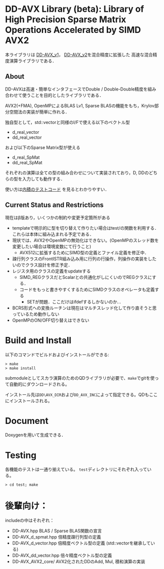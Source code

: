 # DD-AVX Library (beta): Library of High Precision Sparse Matrix Operations Accelerated by SIMD AVX2
本ライブラリは
[DD-AVX\_v1](https://github.com/t-hishinuma/DD-AVX_v3/)，
[DD-AVX\_v2](https://github.com/t-hishinuma/DD-AVX_v2/)を混合精度に拡張した
高速な混合精度演算ライブラリである．

## About
DD-AVXは高速・簡単なインタフェースでDouble / Double-Double精度を組み合わせて使うことを目的としたライブラリである．

AVX2(+FMA), OpenMPによるBLAS Lv1, Sparse BLASの機能をもち，Krylov部分空間法の実装が簡単に作れる．

独自型として，std::vectorと同様のI/Fで使える以下のベクトル型
* d\_real\_vector
* dd\_real\_vector

および以下のSparse Matrix型が使える
* d\_real\_SpMat
* dd\_real\_SpMat

それぞれの演算は全ての型の組み合わせについて実装されており，D, DDのどちらの型を入力しても動作する．

使い方は[内積のテストコード](https://github.com/t-hishinuma/DD-AVX_v3/blob/master/test/vector_blas/dot.cpp)
を見るとわかりやすい．



## Current Status and Restrictions
現在はβ版あり，いくつかの制約や変更予定箇所がある
* templateで明示的に型を切り替えて作りたい場合はtest/の関数を利用する．これらは本体に組み込まれる予定である．
* 現状では、AVX2やOpenMPの無効化はできない。(OpenMPのスレッド数を変更したい場合は環境変数にて行うこと)
	* AVX512に拡張するためにSIMD型の定義とファイル定義を修正中．
* 疎行列クラスのFrontISTR組み込み用に行列の行操作，列操作の実装をしたいのでクラス設計を修正予定．
* レジスタ用のクラスの定義をupdateする
	* SIMD\_REGクラスだとScalarとの共通化がしにくいのでREGクラスにする．
	* コードをもっと書きやすくするためにSIMDクラスのオペレータも定義する
		* SETが問題．ここだけはifdefするしかないのか．．
* BCRS形式への変換ルーチンは現在はマルチスレッド化して作り直そうと思っているため動作しない
* OpenMPのON/OFF切り替えはできない

# Build and Install

以下のコマンドでビルドおよびインストールができる:

```
> make
> make install
```

submoduleとしてスカラ演算のためのQDライブラリが必要で、`make`でgitを使って自動的にダウンロードされる。

インストール先は`DD\AVX_DIR`および`DD_AVX_INC`によって指定できる。QDもここにインストールされる。

# Document

Doxygenを用いて生成できる．

# Testing
各機能のテストは一通り揃えている。
`test`ディレクトリにそれぞれ入っている。

```
> cd test; make
```

# 後輩向け：
includeの中はそれぞれ：
* DD-AVX.hpp
BLAS / Sparse BLAS関数の宣言
* DD-AVX\_d\_spmat.hpp
倍精度疎行列型の定義
* DD-AVX\_d\_vector.hpp
倍精度ベクトル型の定義 (std::vector<double>を継承している)
* DD-AVX\_dd\_vector.hpp
倍々精度ベクトル型の定義
* DD-AVX\_AVX2\_core/
AVX2化されたDDのAdd, Mul, 積和演算の実装
